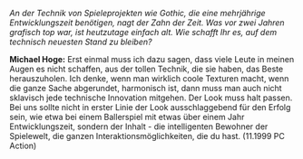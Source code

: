 


*An der Technik von Spieleprojekten wie Gothic, die eine mehrjährige Entwicklungszeit benötigen, nagt der Zahn der Zeit. Was vor zwei Jahren grafisch top war, ist heutzutage einfach alt. Wie schafft Ihr es, auf dem technisch neuesten Stand zu bleiben?*

**Michael Hoge:** Erst einmal muss ich dazu sagen, dass viele Leute in meinen Augen es nicht schaffen, aus der tollen Technik, die sie haben, das Beste herauszuholen. Ich denke, wenn man wirklich coole Texturen macht, wenn die ganze Sache abgerundet, harmonisch ist, dann muss man auch nicht sklavisch jede technische Innovation mitgehen. Der Look muss halt passen. Bei uns sollte nicht in erster Linie der Look ausschlaggebend für den Erfolg sein, wie etwa bei einem Ballerspiel mit etwas über einem Jahr Entwicklungszeit, sondern der Inhalt - die intelligenten Bewohner der Spielewelt, die ganzen Interaktionsmöglichkeiten, die du hast. (11.1999 PC Action)


